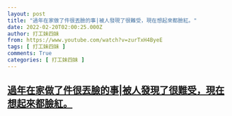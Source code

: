 ```yaml
---
layout: post
title: "過年在家做了件很丟臉的事|被人發現了很難受，現在想起來都臉紅。"
date: 2022-02-20T02:00:25.000Z
author: 打工妹四妹
from: https://www.youtube.com/watch?v=zurTxH4ByeE
tags: [ 打工妹四妹 ]
comments: True
categories: [ 打工妹四妹 ]
---
```

<!--1645322425000-->
[過年在家做了件很丟臉的事|被人發現了很難受，現在想起來都臉紅。](https://www.youtube.com/watch?v=zurTxH4ByeE)
------

<div>

</div>
